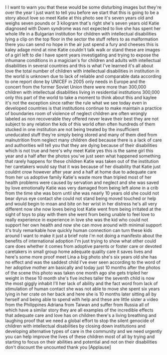 
I
I want to warn you that these would be
some disturbing images but they&#39;re over
the year I just want to tell you before
we start that this is going to be a
story about love so meet Katie at this
photo see it&#39;s seven years old and
weighs seven pounds or 3 kilogram that&#39;s
right she&#39;s seven years old Katie
diagnosed with Down syndrome was not
expected to live she has spent her whole
life in a Bulgarian institution for
children with intellectual disabilities
lying a clip on the top floor in the
sector the stuff refers to as
malformation there you can send no hope
in the air just spend a fury and cheeses
this is kaley adage mind at nine Katie
couldn&#39;t talk walk or stand these are
images of a girl left to die I have
spent years investigating and trying to
expose the inhumane conditions in a
magician&#39;s for children and adults with
intellectual disabilities in several
countries and this is what I&#39;ve learned
it&#39;s all about love the total number of
children with intellectual disabilities
in institution in the world is unknown
due to lack of reliable and comparable
data according to one report done by
UNICEF in 2005 only needs in Europe and
the concert from the former Soviet Union
there were more than 300,000 children
with intellectual disabilities living in
residential institutions 300,000 only
this part of the world to take a moment
to think about this
and kaylee it&#39;s not the exception since
rather the rule what we see today even
in developed countries is that
institutions continue to make maintain a
practice of boundaries room of violence
of neglect children are often wrongly
labeled as non recoverable they offered
never leave their best they are not
subject to any relation the kds of this
world often often hundreds of them
stucked in one institution are not being
treated by the insufficient uneducated
stuff they&#39;re simply being stored and
many of them died from malnutrition from
neglect many children died because there
is a lack of care and authorities will
tell you that they are dying because of
their disabilities which is not true and
here&#39;s why meet Katie yes this is the
same girl this year and a half after the
photos you&#39;ve just seen what happened
something that rarely happens for these
children Katie was taken out of the
institution her caretakers would say
that it was because of her disability
that Katie just couldnt crow however
after year and a half at home due to
adequate care from her us adoptive
family Katie&#39;s waste more than tripled
most of her health problems were caused
by servation and neglect and she was
saved by love emotionally Katie was very
damaged from being left alone in a crib
from the time she was born until she was
nearly 10 years old she could not bear
dyrus eye contact
she could not stand being moved touched
or help and would begin to moan and bite
on her wrist in her distress he&#39;s all
very different now she now loves being
lost Katie went from being irritated at
the sight of toys to play with them she
went from being unable to feel love to
really experience in experience in love
she was the kid who could not support
her own health and now she can move
around with minimal support it&#39;s truly
remarkable how quickly human connection
can turn these kids around I want to
make it just a brief note i&#39;m not doing
a manifesto about the benefits of
international adoption I&#39;m just trying
to show what other could care does
whether it comes from adoptive parents
or foster care or devoted caretakers in
small group home adequate quality care
it saves lives and here&#39;s some more
proof meet Lina a big photo she&#39;s six
years old she has no effect and was the
saddest child I&#39;ve ever seen according
to the word of her adoptive mother am
basically and today just 10 months after
the photos of the scene this photo was
taken one month ago she gets tripled her
weight in these 10 month she&#39;s five
inches taller the seventh child is now
the most giggly inhabit I&#39;ll her lack of
ability and the fact word from lack of
stimulation of human contact she was not
able to move she spent six years lying
in her crate on her back and here she is
10 months later sitting all by herself
and being able to spend with help and
these are little sister
a video from the Philippines Adriana
from Taiwan and suffer from Russia all
of which have a similar story they are
all examples of the incredible effects
that adequate care and love has on
children there&#39;s a living breathing and
laughing proof that we need a global
effort to stop the silent genocide of
children with intellectual disabilities
by closing down institutions and
developing alternative types of care in
the community and we need urgently you
can help improve the lives of these
children most of all by trying and
starting to focus on their abilities and
potential and not on their disabilities
don&#39;t discount the uncounted thank you
[Applause]
